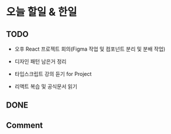 # 오늘 할일 & 한일

## TODO

- 오후 React 프로젝트 회의(Figma 작업 및 컴포넌트 분리 및 분배 작업)

- 디자인 패턴 남은거 정리

- 타입스크립트 강의 듣기 for Project

- 리액트 복습 및 공식문서 읽기

## DONE

## Comment
